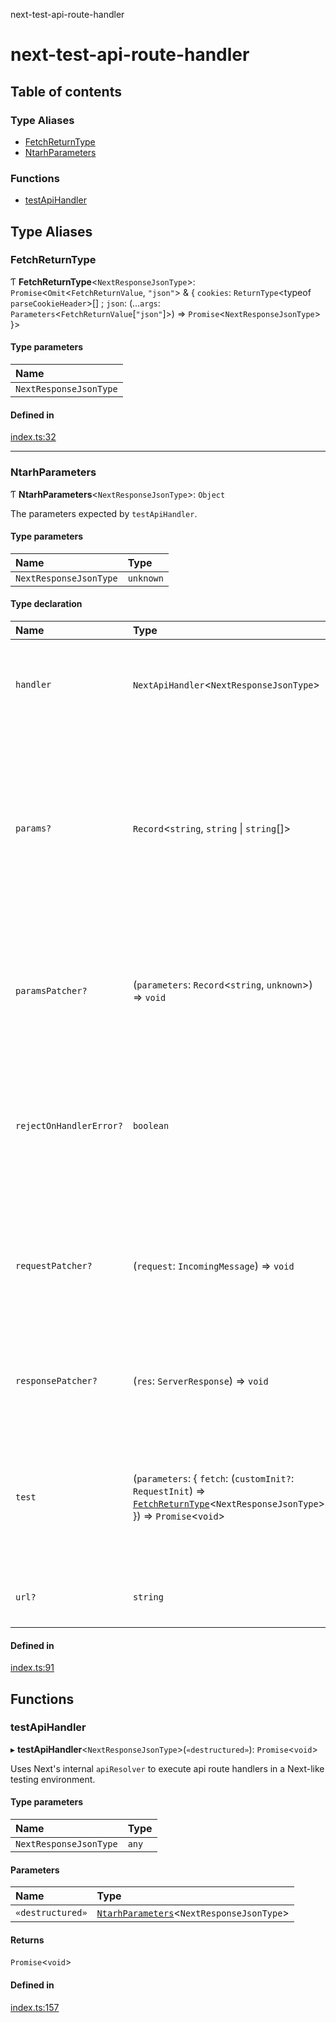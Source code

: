 next-test-api-route-handler

# next-test-api-route-handler

## Table of contents

### Type Aliases

- [FetchReturnType](README.md#fetchreturntype)
- [NtarhParameters](README.md#ntarhparameters)

### Functions

- [testApiHandler](README.md#testapihandler)

## Type Aliases

### FetchReturnType

Ƭ **FetchReturnType**\<`NextResponseJsonType`\>: `Promise`\<`Omit`\<`FetchReturnValue`, ``"json"``\> & \{ `cookies`: `ReturnType`\<typeof `parseCookieHeader`\>[] ; `json`: (...`args`: `Parameters`\<`FetchReturnValue`[``"json"``]\>) => `Promise`\<`NextResponseJsonType`\>  }\>

#### Type parameters

| Name |
| :------ |
| `NextResponseJsonType` |

#### Defined in

[index.ts:32](https://github.com/Xunnamius/next-test-api-route-handler/blob/60a529f/src/index.ts#L32)

___

### NtarhParameters

Ƭ **NtarhParameters**\<`NextResponseJsonType`\>: `Object`

The parameters expected by `testApiHandler`.

#### Type parameters

| Name | Type |
| :------ | :------ |
| `NextResponseJsonType` | `unknown` |

#### Type declaration

| Name | Type | Description |
| :------ | :------ | :------ |
| `handler` | `NextApiHandler`\<`NextResponseJsonType`\> | The actual handler under test. It should be an async function that accepts `NextApiRequest` and `NextApiResult` objects (in that order) as its two parameters. |
| `params?` | `Record`\<`string`, `string` \| `string`[]\> | `params` is passed directly to the handler and represent processed dynamic routes. This should not be confused with query string parsing, which is handled automatically. `params: { id: 'some-id' }` is shorthand for `paramsPatcher: (params) => (params.id = 'some-id')`. This is most useful for quickly setting many params at once. |
| `paramsPatcher?` | (`parameters`: `Record`\<`string`, `unknown`\>) => `void` | A function that receives an object representing "processed" dynamic routes; _modifications_ to this object are passed directly to the handler. This should not be confused with query string parsing, which is handled automatically. |
| `rejectOnHandlerError?` | `boolean` | If `false`, errors thrown from within a handler are kicked up to Next.js's resolver to deal with, which is what would happen in production. Instead, if `true`, the [testApiHandler](README.md#testapihandler) function will reject immediately. **`Default`** ```ts false ``` |
| `requestPatcher?` | (`request`: `IncomingMessage`) => `void` | A function that receives an `IncomingMessage` object. Use this function to edit the request before it's injected into the handler. **Note: all replacement `IncomingMessage.header` names must be lowercase.** |
| `responsePatcher?` | (`res`: `ServerResponse`) => `void` | A function that receives a `ServerResponse` object. Use this functions to edit the request before it's injected into the handler. |
| `test` | (`parameters`: \{ `fetch`: (`customInit?`: `RequestInit`) => [`FetchReturnType`](README.md#fetchreturntype)\<`NextResponseJsonType`\>  }) => `Promise`\<`void`\> | `test` must be a function that runs your test assertions, returning a promise (or async). This function receives one destructured parameter: `fetch`, which is the unfetch package's `fetch(...)` function but with the first parameter omitted. |
| `url?` | `string` | `url: 'your-url'` is shorthand for `requestPatcher: (req) => (req.url = 'your-url')` |

#### Defined in

[index.ts:91](https://github.com/Xunnamius/next-test-api-route-handler/blob/60a529f/src/index.ts#L91)

## Functions

### testApiHandler

▸ **testApiHandler**\<`NextResponseJsonType`\>(`«destructured»`): `Promise`\<`void`\>

Uses Next's internal `apiResolver` to execute api route handlers in a
Next-like testing environment.

#### Type parameters

| Name | Type |
| :------ | :------ |
| `NextResponseJsonType` | `any` |

#### Parameters

| Name | Type |
| :------ | :------ |
| `«destructured»` | [`NtarhParameters`](README.md#ntarhparameters)\<`NextResponseJsonType`\> |

#### Returns

`Promise`\<`void`\>

#### Defined in

[index.ts:157](https://github.com/Xunnamius/next-test-api-route-handler/blob/60a529f/src/index.ts#L157)
